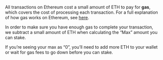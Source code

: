 All transactions on Ethereum cost a small amount of ETH to pay for **gas**, which covers the cost of processing each transaction. For a full explanation of how gas works on Ethereum, see [here](https://support.metamask.io/hc/en-us/articles/4404600179227). 


In order to make sure you have enough gas to complete your transaction, we subtract a small amount of ETH when calculating the “Max” amount you can stake.


If you’re seeing your max as “0”, you’ll need to add more ETH to your wallet or wait for gas fees to go down before you can stake.

